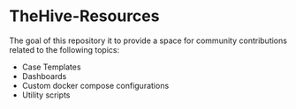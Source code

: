 # TheHive-Resources

The goal of this repository it to provide a space for community contributions related to the following topics:

- Case Templates
- Dashboards 
- Custom docker compose configurations
- Utility scripts